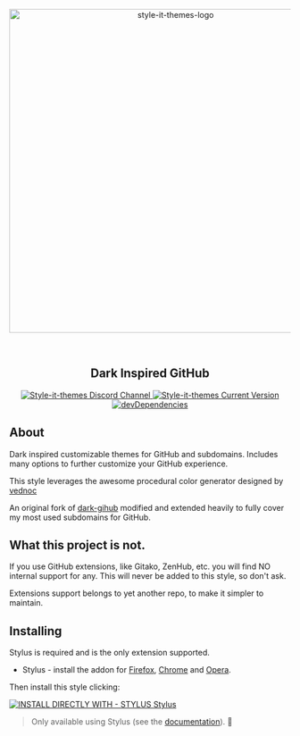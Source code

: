<p align="center">
  <img alt="style-it-themes-logo" src="https://raw.githack.com/style-it-themes/style-it-themes-logos/master/style-it-themes-logo-full.svg" width="580">
</p>
<br>
<h2 align="center"><strong>Dark Inspired GitHub</strong></h2>
<p align="center">
  <a href="https://discord.gg/EpdGSfH">
    <img src="https://img.shields.io/badge/style--it--themes-discord%20channel-blue.svg?style=for-the-badge" alt="Style-it-themes Discord Channel">
  </a>
  <a href="https://github.com/style-it-themes/dark-inspired-github/releases">
    <img src="https://img.shields.io/github/tag/style-it-themes/dark-inspired-github.svg?label=Current%20Version&style=for-the-badge" alt="Style-it-themes Current Version">
  </a>
  <a href="https://david-dm.org/Style-it-Themes/dark-inspired-github?type=dev">
    <img src="https://img.shields.io/david/dev/style-it-themes/dark-inspired-github.svg?label=devDependencies&style=for-the-badge" alt="devDependencies">
  </a>
</p>

## About

Dark inspired customizable themes for GitHub and subdomains.
Includes many options to further customize your GitHub experience.

This style leverages the awesome procedural color generator designed by [vednoc](https://github.com/vednoc/)

An original fork of [dark-gihub](https://github.com/vednoc/dark-github) modified and extended heavily to fully cover
my most used subdomains for GitHub.

## What this project is not.

If you use GitHub extensions, like Gitako, ZenHub, etc. you will find NO internal support for any.
This will never be added to this style, so don't ask.

Extensions support belongs to yet another repo, to make it simpler to maintain.

## Installing

Stylus is required and is the only extension supported.

* Stylus - install the addon for [Firefox](https://addons.mozilla.org/en-US/firefox/addon/styl-us/), [Chrome](https://chrome.google.com/webstore/detail/stylus/clngdbkpkpeebahjckkjfobafhncgmne) and [Opera](https://addons.opera.com/en-gb/extensions/details/stylus/).

Then install this style clicking:

[![INSTALL DIRECTLY WITH - STYLUS Stylus](https://img.shields.io/badge/Install_directly_with-Stylus-21d1d0.svg?longCache=true&style=for-the-badge)](https://github.com/style-it-themes/dark-inspired-github/raw/main/dark-inspired-github.user.styl)
  > Only available using Stylus (see the [documentation](https://github.com/openstyles/stylus/wiki/Usercss)). 🎉
